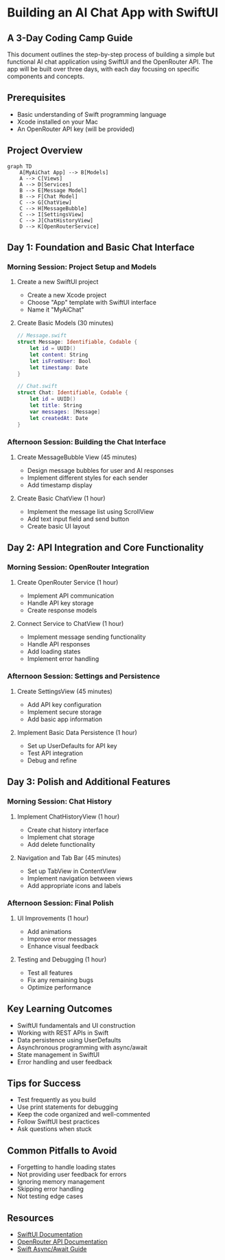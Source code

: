 # Building an AI Chat App with SwiftUI
## A 3-Day Coding Camp Guide

This document outlines the step-by-step process of building a simple but functional AI chat application using SwiftUI and the OpenRouter API. The app will be built over three days, with each day focusing on specific components and concepts.

## Prerequisites
- Basic understanding of Swift programming language
- Xcode installed on your Mac
- An OpenRouter API key (will be provided)

## Project Overview

```mermaid
graph TD
    A[MyAiChat App] --> B[Models]
    A --> C[Views]
    A --> D[Services]
    B --> E[Message Model]
    B --> F[Chat Model]
    C --> G[ChatView]
    C --> H[MessageBubble]
    C --> I[SettingsView]
    C --> J[ChatHistoryView]
    D --> K[OpenRouterService]
```

## Day 1: Foundation and Basic Chat Interface

### Morning Session: Project Setup and Models
1. Create a new SwiftUI project
   - Create a new Xcode project
   - Choose "App" template with SwiftUI interface
   - Name it "MyAiChat"

2. Create Basic Models (30 minutes)
   ```swift
   // Message.swift
   struct Message: Identifiable, Codable {
       let id = UUID()
       let content: String
       let isFromUser: Bool
       let timestamp: Date
   }

   // Chat.swift
   struct Chat: Identifiable, Codable {
       let id = UUID()
       let title: String
       var messages: [Message]
       let createdAt: Date
   }
   ```

### Afternoon Session: Building the Chat Interface
1. Create MessageBubble View (45 minutes)
   - Design message bubbles for user and AI responses
   - Implement different styles for each sender
   - Add timestamp display

2. Create Basic ChatView (1 hour)
   - Implement the message list using ScrollView
   - Add text input field and send button
   - Create basic UI layout

## Day 2: API Integration and Core Functionality

### Morning Session: OpenRouter Integration
1. Create OpenRouter Service (1 hour)
   - Implement API communication
   - Handle API key storage
   - Create response models

2. Connect Service to ChatView (1 hour)
   - Implement message sending functionality
   - Handle API responses
   - Add loading states
   - Implement error handling

### Afternoon Session: Settings and Persistence
1. Create SettingsView (45 minutes)
   - Add API key configuration
   - Implement secure storage
   - Add basic app information

2. Implement Basic Data Persistence (1 hour)
   - Set up UserDefaults for API key
   - Test API integration
   - Debug and refine

## Day 3: Polish and Additional Features

### Morning Session: Chat History
1. Implement ChatHistoryView (1 hour)
   - Create chat history interface
   - Implement chat storage
   - Add delete functionality

2. Navigation and Tab Bar (45 minutes)
   - Set up TabView in ContentView
   - Implement navigation between views
   - Add appropriate icons and labels

### Afternoon Session: Final Polish
1. UI Improvements (1 hour)
   - Add animations
   - Improve error messages
   - Enhance visual feedback

2. Testing and Debugging (1 hour)
   - Test all features
   - Fix any remaining bugs
   - Optimize performance

## Key Learning Outcomes
- SwiftUI fundamentals and UI construction
- Working with REST APIs in Swift
- Data persistence using UserDefaults
- Asynchronous programming with async/await
- State management in SwiftUI
- Error handling and user feedback

## Tips for Success
- Test frequently as you build
- Use print statements for debugging
- Keep the code organized and well-commented
- Follow SwiftUI best practices
- Ask questions when stuck

## Common Pitfalls to Avoid
- Forgetting to handle loading states
- Not providing user feedback for errors
- Ignoring memory management
- Skipping error handling
- Not testing edge cases

## Resources
- [SwiftUI Documentation](https://developer.apple.com/documentation/swiftui)
- [OpenRouter API Documentation](https://openrouter.ai/docs)
- [Swift Async/Await Guide](https://docs.swift.org/swift-book/LanguageGuide/Concurrency.html)
